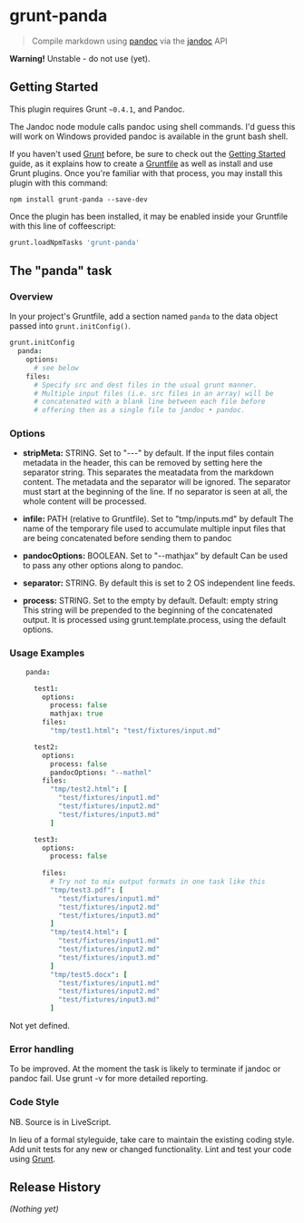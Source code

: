 # grunt-panda

> Compile markdown using [pandoc](http://johnmacfarlane.net/pandoc/) via the [jandoc](https://npmjs.org/package/jandoc) API

__Warning!__ Unstable - do not use (yet).

## Getting Started
This plugin requires Grunt `~0.4.1`, and Pandoc.

The Jandoc node module calls pandoc using shell commands. I'd guess this will work on Windows provided
pandoc is available in the grunt bash shell.

If you haven't used [Grunt](http://gruntjs.com/) before, be sure to check out the [Getting Started](http://gruntjs.com/getting-started) guide, as it explains how to create a [Gruntfile](http://gruntjs.com/sample-gruntfile) as well as install and use Grunt plugins. Once you're familiar with that process, you may install this plugin with this command:

```shell
npm install grunt-panda --save-dev
```

Once the plugin has been installed, it may be enabled inside your Gruntfile with this line of coffeescript:

```coffee
grunt.loadNpmTasks 'grunt-panda'
```

## The "panda" task

### Overview
In your project's Gruntfile, add a section named `panda` to the data object passed into `grunt.initConfig()`.

```coffee
grunt.initConfig
  panda: 
    options:
      # see below
    files:
      # Specify src and dest files in the usual grunt manner.
      # Multiple input files (i.e. src files in an array) will be
      # concatenated with a blank line between each file before
      # offering then as a single file to jandoc • pandoc.

```

### Options

* __stripMeta:__ STRING.
  Set to "---" by default.
  If the input files contain metadata in the header, 
  this can be removed by setting here the separator string. 
  This separates the meatadata from the markdown content. 
  The metadata and the separator will be ignored. 
  The separator must start at the beginning of the line. 
  If no separator is seen at all, the whole content will be processed.

* __infile:__ PATH (relative to Gruntfile).
  Set to "tmp/inputs.md" by default 
  The name of the temporary file used to accumulate multiple input files
  that are being concatenated before sending them to pandoc

* __pandocOptions:__ BOOLEAN.
  Set to "--mathjax" by default
  Can be used to pass any other options along to pandoc.

* __separator:__ STRING.
  By default this is set to 2 OS independent line feeds.

* __process:__ STRING.
  Set to the empty by default. Default: empty string
  This string will be prepended to the beginning of the concatenated output. 
  It is processed using grunt.template.process, using the default options.


### Usage Examples
```coffee
    panda:

      test1:
        options:
          process: false
          mathjax: true
        files:
          "tmp/test1.html": "test/fixtures/input.md"

      test2:
        options:
          process: false
          pandocOptions: "--mathml"
        files:
          "tmp/test2.html": [
            "test/fixtures/input1.md"
            "test/fixtures/input2.md"
            "test/fixtures/input3.md"
          ]

      test3:
        options:
          process: false
 
        files:
          # Try not to mix output formats in one task like this
          "tmp/test3.pdf": [
            "test/fixtures/input1.md"
            "test/fixtures/input2.md"
            "test/fixtures/input3.md"
          ]
          "tmp/test4.html": [
            "test/fixtures/input1.md"
            "test/fixtures/input2.md"
            "test/fixtures/input3.md"
          ]
          "tmp/test5.docx": [
            "test/fixtures/input1.md"
            "test/fixtures/input2.md"
            "test/fixtures/input3.md"
          ]

```
Not yet defined.

### Error handling

To be improved. At the moment the task is likely to terminate if jandoc or pandoc fail.
Use grunt -v for more detailed reporting.

### Code Style

NB. Source is in LiveScript.

In lieu of a formal styleguide, take care to maintain the existing coding style. Add unit tests for any new or changed functionality. Lint and test your code using [Grunt](http://gruntjs.com/).

## Release History
_(Nothing yet)_
